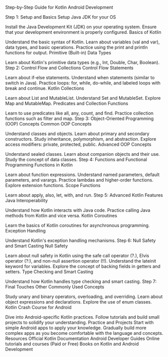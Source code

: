  
Step-by-Step Guide for Kotlin Android Development
 
Step 1: Setup and Basics
Setup Java JDK for your OS

Install the Java Development Kit (JDK) on your operating system.
Ensure that your development environment is properly configured.
Basics of Kotlin

Understand the basic syntax of Kotlin.
Learn about variables (val and var), data types, and basic operations.
Practice using the print and println functions for output.
Primitive (Built-in) Data Types

Learn about Kotlin's primitive data types (e.g., Int, Double, Char, Boolean).
Step 2: Control Flow and Collections
Control Flow Statements

Learn about if-else statements.
Understand when statements (similar to switch in Java).
Practice loops: for, while, do-while, and labeled loops with break and continue.
Kotlin Collections

Learn about List and MutableList.
Understand Set and MutableSet.
Explore Map and MutableMap.
Predicates and Collection Functions

Learn to use predicates like all, any, count, and find.
Practice collection functions such as filter and map.
Step 3: Object-Oriented Programming (OOP) Concepts
Common OOP Concepts

Understand classes and objects.
Learn about primary and secondary constructors.
Study inheritance, polymorphism, and abstraction.
Explore access modifiers: private, protected, public.
Advanced OOP Concepts

Understand sealed classes.
Learn about companion objects and their use.
Study the concept of data classes.
Step 4: Functions and Functional Programming
Functions in Kotlin

Learn about function expressions.
Understand named parameters, default parameters, and varargs.
Practice lambdas and higher-order functions.
Explore extension functions.
Scope Functions

Learn about apply, also, let, with, and run.
Step 5: Advanced Kotlin Features
Java Interoperability

Understand how Kotlin interacts with Java code.
Practice calling Java methods from Kotlin and vice versa.
Kotlin Coroutines

Learn the basics of Kotlin coroutines for asynchronous programming.
Exception Handling

Understand Kotlin's exception handling mechanisms.
Step 6: Null Safety and Smart Casting
Null Safety

Learn about null safety in Kotlin using the safe call operator (?.), Elvis operator (?:), and non-null assertion operator (!!).
Understand the lateinit keyword for variables.
Explore the concept of backing fields in getters and setters.
Type Checking and Smart Casting

Understand how Kotlin handles type checking and smart casting.
Step 7: Final Touches
Other Commonly Used Concepts

Study unary and binary operators, overloading, and overriding.
Learn about object expressions and declarations.
Explore the use of enum classes.
Kotlin Crash Course for Android

Dive into Android-specific Kotlin practices.
Follow tutorials and build small projects to solidify your understanding.
Practice and Projects
Start with simple Android apps to apply your knowledge.
Gradually build more complex apps as you become comfortable with the language and concepts.
Resources
Official Kotlin Documentation
Android Developer Guides
Online tutorials and courses (Paid or Free)
Books on Kotlin and Android Development












